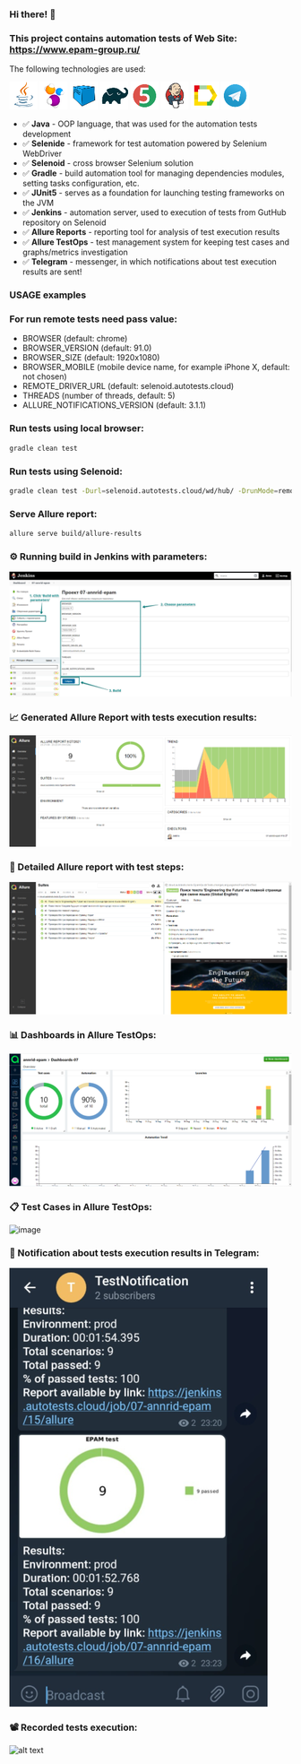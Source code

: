 ### Hi there! 👋

### This project contains automation tests of Web Site: https://www.epam-group.ru/

The following technologies are used:

![java](https://github.com/AnnRidel/Data_examples/blob/master/resources/logo/Java.png?raw=true "Java")
![selenide](https://github.com/AnnRidel/Data_examples/blob/master/resources/logo/Selenide.png?raw=true "Selenide")
![Selenoid](https://github.com/AnnRidel/Data_examples/blob/master/resources/logo/Selenoid.png?raw=true "Selenoid")
![gradle](https://github.com/AnnRidel/Data_examples/blob/master/resources/logo/Gradle.png?raw=true "Gradle")
![jUnit5](https://github.com/AnnRidel/Data_examples/blob/master/resources/logo/JUnit5.png?raw=true "JUnit5")
![jenkins](https://github.com/AnnRidel/Data_examples/blob/master/resources/logo/Jenkins.png?raw=true "Jenkins")
![allure-logo](https://github.com/AnnRidel/Data_examples/blob/master/resources/logo/Allure_Report.png?raw=true "Allure_Report")
![telegram-logo](https://github.com/AnnRidel/Data_examples/blob/master/resources/logo/Telegram.png?raw=true "Telegram")

* :white_check_mark: **Java**  - OOP language, that was used for the automation tests development
* :white_check_mark: **Selenide** - framework for test automation powered by Selenium WebDriver
* :white_check_mark: **Selenoid** - cross browser Selenium solution
* :white_check_mark: **Gradle** - build automation tool for managing dependencies modules, setting tasks configuration, etc.
* :white_check_mark: **JUnit5** - serves as a foundation for launching testing frameworks on the JVM
* :white_check_mark: **Jenkins** - automation server, used to execution of tests from GutHub repository on Selenoid
* :white_check_mark: **Allure Reports** - reporting tool for analysis of test execution results
* :white_check_mark: **Allure TestOps** - test management system for keeping test cases and graphs/metrics investigation
* :white_check_mark: **Telegram** - messenger, in which notifications about test execution results are sent!  

### USAGE examples

### For run remote tests need pass value:
* BROWSER (default: chrome)
* BROWSER_VERSION (default: 91.0)
* BROWSER_SIZE (default: 1920x1080)
* BROWSER_MOBILE (mobile device name, for example iPhone X, default: not chosen)
* REMOTE_DRIVER_URL (default: selenoid.autotests.cloud)
* THREADS (number of threads, default: 5)
* ALLURE_NOTIFICATIONS_VERSION (default: 3.1.1)

### Run tests using local browser:
```bash
gradle clean test
```

### Run tests using Selenoid:
```bash
gradle clean test -Durl=selenoid.autotests.cloud/wd/hub/ -DrunMode=remote
```

### Serve Allure report:
```bash
allure serve build/allure-results
```

### :gear: Running build in Jenkins with parameters:
![image](https://github.com/AnnRidel/Data_examples/blob/master/resources/images/jenkins_parameters.png)

### :chart_with_upwards_trend: Generated Allure Report with tests execution results:
![image](https://github.com/AnnRidel/Data_examples/blob/master/resources/images/allure_report.png)

### :bookmark_tabs: Detailed Allure report with test steps:
![image](https://github.com/AnnRidel/Data_examples/blob/master/resources/images/allure_steps.png)

### :bar_chart: Dashboards in Allure TestOps:
![image](https://github.com/AnnRidel/Data_examples/blob/master/resources/images/allere_testops_dashboard.png)

### :clipboard: Test Cases in Allure TestOps:
![image](hhttps://github.com/AnnRidel/Data_examples/blob/master/resources/images/Allure%20TestOps%20-%20Google%20Chrome%202021-08-28%2000.36.09.png)

### :envelope_with_arrow: Notification about tests execution results in Telegram:
![image](https://github.com/AnnRidel/Data_examples/blob/master/resources/images/telegram_notifications.png)

### :film_projector: Recorded tests execution:
![alt text](https://github.com/AnnRidel/Data_examples/blob/master/resources/gif/video.gif "Tests execution recorded")
